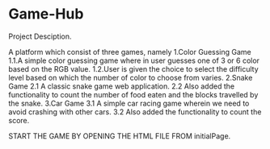 # Game-Hub

Project Desciption.

A platform which consist of three games, namely
1.Color Guessing Game
  1.1.A simple color guessing game where in user guesses one of 3 or 6 color based on the RGB value.
  1.2.User is given the choice to select the difficulty level based on which the number of color to choose from varies.
2.Snake Game
  2.1 A classic snake game web application.
  2.2 Also added the functionality to count the number of food eaten and the blocks travelled by the snake.
3.Car Game
  3.1 A simple car racing game wherein we need to avoid crashing with other cars.
  3.2 Also added the functionality to count the score.
  
START THE GAME BY OPENING THE HTML FILE FROM initialPage.
  
  

